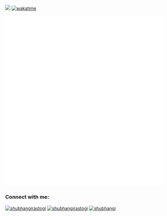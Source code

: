 ![](https://komarev.com/ghpvc/?username=shubhangi0301&color=brightgreen)
[![wakatime](https://wakatime.com/badge/user/018e4ad7-aa24-4ea3-a9ad-0629cf357ea7.svg)](https://wakatime.com/@018e4ad7-aa24-4ea3-a9ad-0629cf357ea7)

![Metrics](/github-metrics.svg)
<!--
**shubhangi0301/shubhangi0301** is a ✨ _special_ ✨ repository because its `README.md` (this file) appears on your GitHub profile.

Here are some ideas to get you started:

- 🔭 I’m currently working on 
- 🌱 I’m currently learning ...
- 👯 I’m looking to collaborate on ...
- 🤔 I’m looking for help with ...
- 💬 Ask me about ...
- 📫 How to reach me: ...
- 😄 Pronouns: ...
- ⚡ Fun fact: ...
-->
<h3 align="left">Connect with me:</h3>
<p align="left">
<a href="https://linkedin.com/in/shubhangi-rastogii" target="blank"><img align="center" src="https://raw.githubusercontent.com/rahuldkjain/github-profile-readme-generator/master/src/images/icons/Social/linked-in-alt.svg" alt="shubhangirastogi" height="20" width="40" /></a>
<a href="https://www.instagram.com/shubhangii_._/" target="blank"><img align="center" src="https://raw.githubusercontent.com/rahuldkjain/github-profile-readme-generator/master/src/images/icons/Social/instagram.svg" alt="shubhangirastogi" height="20" width="40" /></a>
<a href="https://www.hackerrank.com/shubhi032001" target="blank"><img align="center" src="https://raw.githubusercontent.com/rahuldkjain/github-profile-readme-generator/master/src/images/icons/Social/hackerrank.svg" alt="shubhangi" height="20" width="40" /></a>
</p>
